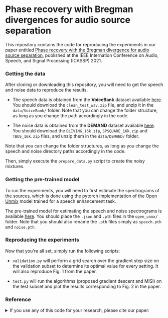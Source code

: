 #  Phase recovery with Bregman divergences for audio source separation

This repository contains the code for reproducing the experiments in our paper entitled [Phase recovery with the Bregman divergence for audio source separation](https://arxiv.org/abs/2010.00392), published at the IEEE Internation Conference on Audio, Speech, and Signal Processing (ICASSP) 2021.

### Getting the data

After cloning or downloading this repository, you will need to get the speech and noise data to reproduce the results.

* The speech data is obtained from the __VoiceBank__ dataset available [here](https://datashare.is.ed.ac.uk/handle/10283/2791). You should download the `clean_test_wav.zip` file, and unzip it in the `data/VoiceBank/` folder.
Note that you can change the folder structure, as long as you change the path accordingly in the code.

* The noise data is obtained from the __DEMAND__ dataset available [here](https://zenodo.org/record/1227121#.X4hjZXZfg5k). You should download the `DLIVING_16k.zip`, `SPSQUARE_16k.zip` and `TBUS_16k.zip` files, and unzip them in the `data/DEMAND/` folder.

Note that you can change the folder structures, as long as you change the speech and noise directory paths accordingly in the code.

Then, simply execute the `prepare_data.py` script to create the noisy mixtures.

### Getting the pre-trained model

To run the experiments, you will need to first estimate the spectrograms of the sources, which is done using the pytorch implementation of the [Open Unmix](https://github.com/sigsep/open-unmix-pytorch) model trained for a speech enhancement task. 

The pre-trained model for estimating the speech and noise spectrograms is available [here](https://zenodo.org/record/3786908#.X4hkeHZfg5k).
You should place the  `.json` and `.pth` files in the `open_unmx/` folder. Note that you should also rename the `.pth` files simply as `speech.pth` and `noise.pth`.

### Reproducing the experiments

Now that you're all set, simply run the following scripts:

- `validation.py` will perform a grid search over the gradient step size on the validation subset to determine its optimal value for every setting.
It will also reproduce Fig. 1 from the paper.

- `test.py` will run the algorithms (proposed gradient descent and MISI) on the test subset and plot the results corresponding to Fig. 2 in the paper.


### Reference

<details><summary>If you use any of this code for your research, please cite our paper:</summary>
  
```latex
@inproceedings{Magron2021,  
  author={P. Magron and P.-H. Vial and T. Oberlin and C. F{\'e}votte},  
  title={Phase recovery with Bregman divergences for audio source separation},  
  booktitle={Proc. IEEE International Conference on Acoustics, Speech and Signal Processing (ICASSP)},  
  year={2021},
  month={June}
}
```

</p>
</details>
